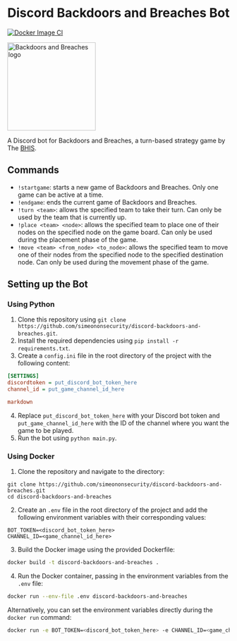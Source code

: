 # Discord Backdoors and Breaches Bot

[![Docker Image CI](https://github.com/simeononsecurity/discord-backdoors-and-breaches/actions/workflows/docker-image.yml/badge.svg)](https://github.com/simeononsecurity/discord-backdoors-and-breaches/actions/workflows/docker-image.yml)

<img src="https://github.com/simeononsecurity/discord-backdoors-and-breaches/blob/main/.github/images/bnb-dark.png?raw=true" alt="Backdoors and Breaches logo" width="200"/>


A Discord bot for Backdoors and Breaches, a turn-based strategy game by The [BHIS](https://www.blackhillsinfosec.com/projects/backdoorsandbreaches/).

## Commands

- `!startgame`: starts a new game of Backdoors and Breaches. Only one game can be active at a time.
- `!endgame`: ends the current game of Backdoors and Breaches.
- `!turn <team>`: allows the specified team to take their turn. Can only be used by the team that is currently up.
- `!place <team> <node>`: allows the specified team to place one of their nodes on the specified node on the game board. Can only be used during the placement phase of the game.
- `!move <team> <from_node> <to_node>`: allows the specified team to move one of their nodes from the specified node to the specified destination node. Can only be used during the movement phase of the game.

## Setting up the Bot

### Using Python

1. Clone this repository using `git clone https://github.com/simeononsecurity/discord-backdoors-and-breaches.git`.
2. Install the required dependencies using `pip install -r requirements.txt`.
3. Create a `config.ini` file in the root directory of the project with the following content:
```ini
[SETTINGS]
discordtoken = put_discord_bot_token_here
channel_id = put_game_channel_id_here

markdown
```
4. Replace `put_discord_bot_token_here` with your Discord bot token and `put_game_channel_id_here` with the ID of the channel where you want the game to be played.
5. Run the bot using `python main.py`.

### Using Docker

1. Clone the repository and navigate to the directory:
```
git clone https://github.com/simeononsecurity/discord-backdoors-and-breaches.git
cd discord-backdoors-and-breaches
```
2. Create an `.env` file in the root directory of the project and add the following environment variables with their corresponding values:
```env
BOT_TOKEN=<discord_bot_token_here>
CHANNEL_ID=<game_channel_id_here>
```
3. Build the Docker image using the provided Dockerfile:
```bash
docker build -t discord-backdoors-and-breaches .
```
4. Run the Docker container, passing in the environment variables from the `.env` file:
```bash
docker run --env-file .env discord-backdoors-and-breaches
```

Alternatively, you can set the environment variables directly during the `docker run` command:
```bash
docker run -e BOT_TOKEN=<discord_bot_token_here> -e CHANNEL_ID=<game_channel_id_here> discord-backdoors-and-breaches
```



